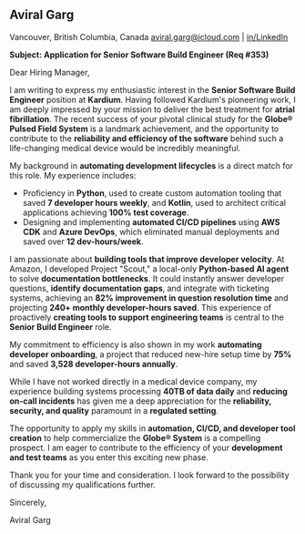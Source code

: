 ## Aviral Garg
Vancouver, British Columbia, Canada
[aviral.garg@icloud.com](mailto:aviral.garg@icloud.com) | [in/LinkedIn](https://www.linkedin.com/in/LinkedIn)

**Subject: Application for Senior Software Build Engineer (Req #353)**

Dear Hiring Manager,

I am writing to express my enthusiastic interest in the **Senior Software Build Engineer** position at **Kardium**. Having followed Kardium's pioneering work, I am deeply impressed by your mission to deliver the best treatment for **atrial fibrillation**. The recent success of your pivotal clinical study for the **Globe® Pulsed Field System** is a landmark achievement, and the opportunity to contribute to the **reliability and efficiency of the software** behind such a life-changing medical device would be incredibly meaningful.

My background in **automating development lifecycles** is a direct match for this role. My experience includes:

*   Proficiency in **Python**, used to create custom automation tooling that saved **7 developer hours weekly**, and **Kotlin**, used to architect critical applications achieving **100% test coverage**.
*   Designing and implementing **automated CI/CD pipelines** using **AWS CDK** and **Azure DevOps**, which eliminated manual deployments and saved over **12 dev-hours/week**.

I am passionate about **building tools that improve developer velocity**. At Amazon, I developed Project "Scout," a local-only **Python-based AI agent** to solve **documentation bottlenecks**. It could instantly answer developer questions, **identify documentation gaps**, and integrate with ticketing systems, achieving an **82% improvement in question resolution time** and projecting **240+ monthly developer-hours saved**. This experience of proactively **creating tools to support engineering teams** is central to the **Senior Build Engineer** role.

My commitment to efficiency is also shown in my work **automating developer onboarding**, a project that reduced new-hire setup time by **75%** and saved **3,528 developer-hours annually**.

While I have not worked directly in a medical device company, my experience building systems processing **40TB of data daily** and **reducing on-call incidents** has given me a deep appreciation for the **reliability, security, and quality** paramount in a **regulated setting**.

The opportunity to apply my skills in **automation, CI/CD, and developer tool creation** to help commercialize the **Globe® System** is a compelling prospect. I am eager to contribute to the efficiency of your **development and test teams** as you enter this exciting new phase.

Thank you for your time and consideration. I look forward to the possibility of discussing my qualifications further.

Sincerely,

Aviral Garg